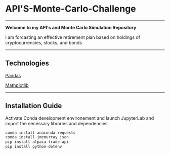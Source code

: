 # API'S-Monte-Carlo-Challenge

---
**Welcome to my API's and Monte Carlo Simulation Repository**

I am forcasting an effective retirement plan based on holdings of cryptocurrencies, stocks, and bonds

---

## Technologies 

[Pandas](https://www.w3schools.com/python/pandas/pandas_intro.asp)

[Mathplotlib](https://www.w3schools.com/python/matplotlib_intro.asp)

---

## Installation Guide
Activate Conda development environement and launch JupyterLab and import the necessary libraries and dependencies

```python
conda install anaconda requests
conda install jmcmurray json
pip install alpaca-trade-api
pip install python-dotenv
```
